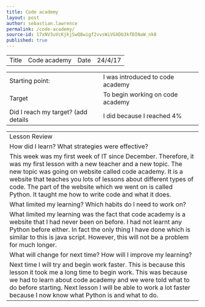 ```yaml
---
title: Code academy
layout: post
author: sebastian.lawrence
permalink: /code-academy/
source-id: 17xNV3uVcKjkjSwQ8wigf2vvsWiVGXDb3kfDINaW_nk8
published: true
---
```

	

<table>
  <tr>
    <td>Title</td>
    <td>Code academy</td>
    <td>Date</td>
    <td>24/4/17</td>
  </tr>
</table>


<table>
  <tr>
    <td>Starting point:</td>
    <td>I was introduced to code academy</td>
  </tr>
  <tr>
    <td>Target </td>
    <td>To begin working on code academy </td>
  </tr>
  <tr>
    <td>Did I reach my target?
(add details </td>
    <td>I did because I reached 4%</td>
  </tr>
</table>


<table>
  <tr>
    <td>Lesson Review</td>
  </tr>
  <tr>
    <td>How did I learn? What strategies were effective?</td>
  </tr>
  <tr>
    <td>This week was my first week of IT since December. Therefore, it was my first lesson with a new teacher and a new topic. The new topic was going on website called code academy. It is a website that teaches you lots of lessons about different types of code. The part of the website which we went on is called Python. It taught me how to write code and what it does.</td>
  </tr>
  <tr>
    <td>What limited my learning? Which habits do I need to work on?</td>
  </tr>
  <tr>
    <td>What limited my learning was the fact that code academy is a website that I had never been on before. I had not learnt any Python before either. In fact the only thing I have done which is similar to this is java script. However, this will not be a problem for much longer.</td>
  </tr>
  <tr>
    <td>What will change for next time? How will I improve my learning?</td>
  </tr>
  <tr>
    <td>Next time I will try and begin work faster. This is because this lesson it took me a long time to begin work. This was because we had to learn about code academy and we were told what to do before starting. Next lesson I will be able to work a lot faster because I now know what Python is and what to do.</td>
  </tr>
</table>


